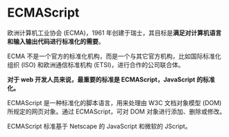 # ECMAScript

欧洲计算机工业协会 \(ECMA\)，1961 年创建于瑞士，其目标是**满足对计算机语言和输入输出代码进行标准化的需要**。

ECMA 不是一个官方的标准化机构，而是一个与其它官方机构，比如国际标准化组织 \(ISO\) 和欧洲通信标准机构 \(ETSI\)，进行合作的公司联合体。

**对于 web 开发人员来说，最重要的标准是 ECMAScript，JavaScript 的标准化。**

ECMAScript 是一种标准化的脚本语言，用来处理由 W3C 文档对象模型 \(DOM\) 所规定的网页对象。通过 ECMAScript，可对 DOM 对象进行添加、删除或修改。

ECMAScript 标准基于 Netscape 的 JavaScript 和微软的 JScript。

